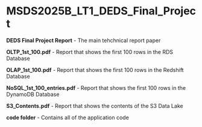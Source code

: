 # MSDS2025B_LT1_DEDS_Final_Project

**DEDS Final Project Report** - The main tehchnical report paper

**OLTP_1st_100.pdf** - Report that shows the first 100 rows in the RDS Database

**OLAP_1st_100.pdf** - Report that shows the first 100 rows in the Redshift Database

**NoSQL_1st_100_entries.pdf** - Report that shows the first 100 rows in the DynamoDB Database

**S3_Contents.pdf** - Report that shows the contents of the S3 Data Lake

**code folder** - Contains all of the application code